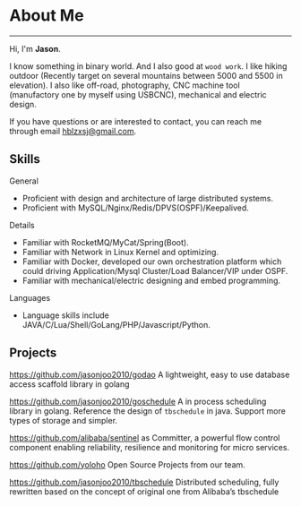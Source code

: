 # About Me

---------

Hi, I'm **Jason**.

I know something in binary world. And I also good at `wood work`. I like hiking outdoor (Recently target on several mountains between 5000 and 5500 in elevation). I also like off-road, photography, CNC machine tool (manufactory one by myself using USBCNC), mechanical and electric design.

If you have questions or are interested to contact, you can reach me through email <hblzxsj@gmail.com>.

## Skills

General

* Proficient with design and architecture of large distributed systems.
* Proficient with MySQL/Nginx/Redis/DPVS(OSPF)/Keepalived.

Details

* Familiar with RocketMQ/MyCat/Spring(Boot).
* Familiar with Network in Linux Kernel and optimizing.
* Familiar with Docker, developed our own orchestration platform which could driving Application/Mysql Cluster/Load Balancer/VIP under OSPF.
* Familiar with mechanical/electric designing and embed programming.

Languages

* Language skills include JAVA/C/Lua/Shell/GoLang/PHP/Javascript/Python.

## Projects

https://github.com/jasonjoo2010/godao
A lightweight, easy to use database access scaffold library in golang

https://github.com/jasonjoo2010/goschedule
A in process scheduling library in golang. Reference the design of `tbschedule` in java. Support more types of storage and simpler.

https://github.com/alibaba/sentinel
as Committer, a powerful flow control component enabling reliability, resilience and monitoring for micro services.

https://github.com/yoloho
Open Source Projects from our team.

https://github.com/jasonjoo2010/tbschedule
Distributed scheduling, fully rewritten based on the concept of original one from Alibaba’s tbschedule

